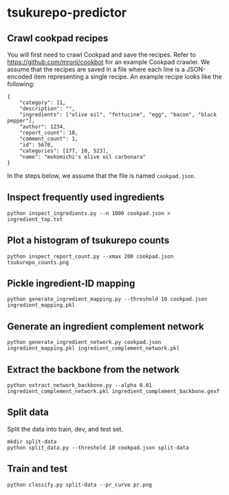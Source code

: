 # tsukurepo-predictor

## Crawl cookpad recipes

You will first need to crawl Cookpad and save the recipes.
Refer to https://github.com/mrorii/cookbot for an example Cookpad crawler.
We assume that the recipes are saved in a file where each line is a JSON-encoded item representing a single recipe.
An example recipe looks like the following:

    {
        "category": 11,
        "description": "",
        "ingredients": ["olive oil", "fettucine", "egg", "bacon", "black pepper"],
        "author": 1234,
        "report_count": 10,
        "comment_count": 1,
        "id": 5678,
        "categories": [177, 10, 523],
        "name": "mokomichi's olive oil carbonara"
    }

In the steps below, we assume that the file is named `cookpad.json`.

## Inspect frequently used ingredients

    python inspect_ingredients.py --n 1000 cookpad.json > ingredient_top.txt

## Plot a histogram of tsukurepo counts

    python inspect_report_count.py --xmax 200 cookpad.json tsukurepo_counts.png

## Pickle ingredient-ID mapping

    python generate_ingredient_mapping.py --threshold 10 cookpad.json ingredient_mapping.pkl

## Generate an ingredient complement network

    python generate_ingredient_network.py cookpad.json ingredient_mapping.pkl ingredient_complement_network.pkl

## Extract the backbone from the network

    python extract_network_backbone.py --alpha 0.01 ingredient_complement_network.pkl ingredient_complement_backbone.gexf

## Split data

Split the data into train, dev, and test set.

    mkdir split-data
    python split_data.py --threshold 10 cookpad.json split-data

## Train and test

    python classify.py split-data --pr_curve pr.png
